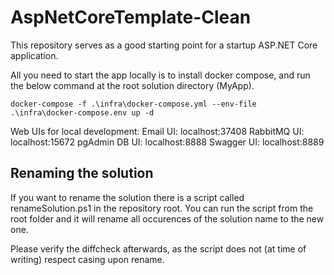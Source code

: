 # AspNetCoreTemplate-Clean
This repository serves as a good starting point for a startup ASP.NET Core application.

All you need to start the app locally is to install docker compose, and run the below command at the root solution directory (MyApp).

```
docker-compose -f .\infra\docker-compose.yml --env-file .\infra\docker-compose.env up -d
```

Web UIs for local development:
Email UI:		localhost:37408
RabbitMQ UI:	localhost:15672
pgAdmin DB UI:	localhost:8888
Swagger UI:		localhost:8889


## Renaming the solution
If you want to rename the solution there is a script called renameSolution.ps1 in the repository root.
You can run the script from the root folder and it will rename all occurences of the solution name to the new one.

Please verify the diffcheck afterwards, as the script does not (at time of writing) respect casing upon rename.